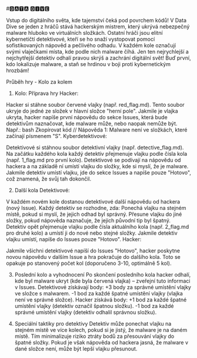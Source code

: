 #🅳🅰🆃🅰 🅳🅸🆅🅴

Vstup do digitálního světa, kde tajemství čeká pod povrchem kódů! V Data Dive se jeden z hráčů stává hackerským mistrem, který ukrývá nebezpečný malware hluboko ve virtuálních složkách. Ostatní hráči jsou elitní kybernetičtí detektivové, kteří se ho snaží vystopovat pomocí sofistikovaných nápověd a pečlivého odhadu. V každém kole označují svými vlaječkami místa, kde podle nich malware číhá. Jen ten nejrychlejší a nejchytřejší detektiv odhalí pravou skrýš a zachrání digitální svět! Buď první, kdo lokalizuje malware, a staň se hrdinou v boji proti kybernetickým hrozbám!

Průběh hry - Kolo za kolem

1. Kolo: Příprava hry
Hacker:

Hacker si stáhne soubor červené vlajky (např. red_flag.md).
Tento soubor ukryje do jedné ze složek v hlavní složce "herní pole".
Jakmile je vlajka ukryta, hacker napíše první nápovědu do sekce Issues, která bude detektivům naznačovat, kde malware může, nebo naopak nemůže být. Např.:
bash
Zkopírovat kód
// Nápověda 1:
Malware není ve složkách, které začínají písmenem "S".
Kyberdetektivové:

Detektivové si stáhnou soubor detektivní vlajky (např. detective_flag.md).
Na začátku každého kola každý detektiv přejmenuje vlajku podle čísla kola (např. 1_flag.md pro první kolo).
Detektivové se podívají na nápovědu od hackera a na základě ní umístí vlajku do složky, kde si myslí, že je malware.
Jakmile detektiv umístí vlajku, jde do sekce Issues a napíše pouze "Hotovo", což znamená, že svůj tah dokončil.

2. Další kola
Detektivové:

V každém novém kole dostanou detektivové další nápovědu od hackera (nový Issue).
Každý detektiv se rozhodne, zda:
Ponechá vlajku na stejném místě, pokud si myslí, že jejich odhad byl správný.
Přesune vlajku do jiné složky, pokud nápověda naznačuje, že jejich původní tip byl špatný.
Detektiv opět přejmenuje vlajku podle čísla aktuálního kola (např. 2_flag.md pro druhé kolo) a umístí ji do nové nebo stejné složky.
Jakmile detektiv vlajku umístí, napíše do Issues pouze "Hotovo".
Hacker:

Jakmile všichni detektivové napíší do Issues "Hotovo", hacker poskytne novou nápovědu v dalším Issue a hra pokračuje do dalšího kola.
Toto se opakuje po stanovený počet kol (doporučeno 3-10, optimálně 5 kol).

3. Poslední kolo a vyhodnocení
Po skončení posledního kola hacker odhalí, kde byl malware ukryt (kde byla červená vlajka) – zveřejní tuto informaci v Issues.
Detektivové získávají body:
+3 body za správné umístění vlajky ve složce s malwarem.
-1 bod za každé špatné umístění vlajky (vlajka není ve správné složce).
Hacker získává body:
+1 bod za každé špatné umístění vlajky (detektiv označil špatnou složku).
-1 bod za každé správné umístění vlajky (detektiv odhalil správnou složku).

4. Speciální taktiky pro detektivy
Detektiv může ponechat vlajku na stejném místě ve více kolech, pokud si je jistý, že malware je na daném místě.
Tím minimalizuje riziko ztráty bodů za přesouvání vlajky do špatné složky.
Pokud je však nápověda od hackera jasná, že malware v dané složce není, může být lepší vlajku přesunout.
